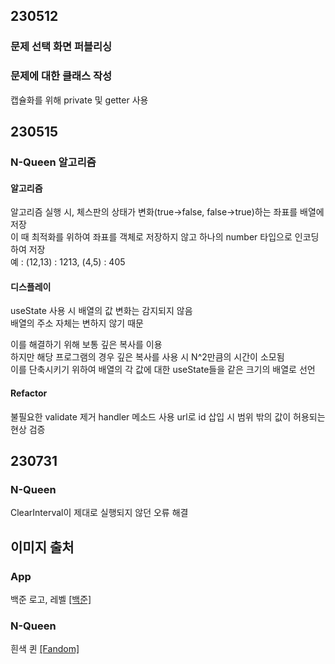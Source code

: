 ## 230512

### 문제 선택 화면 퍼블리싱

### 문제에 대한 클래스 작성

캡슐화를 위해 private 및 getter 사용

## 230515

### N-Queen 알고리즘

#### 알고리즘 
알고리즘 실행 시, 체스판의 상태가 변화(true->false, false->true)하는 좌표를 배열에 저장  
이 때 최적화를 위하여 좌표를 객체로 저장하지 않고 하나의 number 타입으로 인코딩하여 저장  
예 : (12,13) : 1213, (4,5) : 405  

#### 디스플레이
useState 사용 시 배열의 값 변화는 감지되지 않음  
배열의 주소 자체는 변하지 않기 때문  

이를 해결하기 위해 보통 깊은 복사를 이용  
하지만 해당 프로그램의 경우 깊은 복사를 사용 시 N^2만큼의 시간이 소모됨  
이를 단축시키기 위하여 배열의 각 값에 대한 useState들을 같은 크기의 배열로 선언  

#### Refactor
불필요한 validate 제거
handler 메소드 사용
url로 id 삽입 시 범위 밖의 값이 허용되는 현상 검증  


## 230731

### N-Queen

ClearInterval이 제대로 실행되지 않던 오류 해결

## 이미지 출처

### App

백준 로고, 레벨 [[백준]](https://www.acmicpc.net/problemset)

### N-Queen

흰색 퀸 [[Fandom]](https://chess.fandom.com/wiki/Queen)
